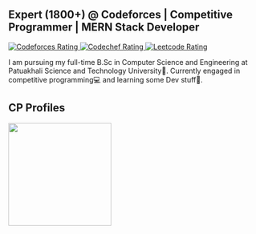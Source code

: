 ## Expert (1800+) @ Codeforces | Competitive Programmer | MERN Stack Developer
<p align="left">
  <a href="https://codeforces.com/profile/The_crawler">
    <img src="https://codeforces-readme-stats.vercel.app/api/badge?username=The_crawler" alt="Codeforces Rating" />
  </a>
  
  <a href="https://www.codechef.com/users/the_crawler">
    <img src="https://cp-logo.vercel.app/codechef/the_crawler" alt="Codechef Rating" />
  </a>
  
  <a href="https://leetcode.com/u/The_crawler/" >
    <img src="https://img.shields.io/badge/dynamic/json?style=for-the-badge&labelColor=black&color=%23ffa116&label=Leetcode&query=rating&url=https%3A%2F%2Fleetcode-badge.vercel.app%2Fapi%2Fusers%2FThe_crawler&logo=leetcode&logoColor=yellow" alt="Leetcode Rating" />
  </a>
</p>
<p>
  I am pursuing my full-time B.Sc in Computer Science and Engineering at Patuakhali Science and Technology University🏫. Currently engaged in competitive programming💻 and learning some Dev stuff🚀.
</p>


## CP Profiles
<p float="left">
<a href="https://codeforces.com/profile/The_crawler">
<img height="205em" src="https://codeforces-readme-stats.vercel.app/api/card?username=The_crawler&force_username=true" /> 
</a>
</p>
